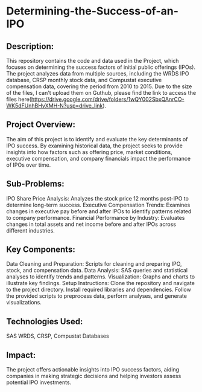 # Determining-the-Success-of-an-IPO
## Description:
This repository contains the code and data used in the Project, which focuses on determining the success factors of initial public offerings (IPOs). The project analyzes data from multiple sources, including the WRDS IPO database, CRSP monthly stock data, and Compustat executive compensation data, covering the period from 2010 to 2015. Due to the size of the files, I can't upload them on Guthub, please find the link to access the files here(https://drive.google.com/drive/folders/1wQY002SbxQAnrCO-WK5dFUnhBHvXMH-N?usp=drive_link).

## Project Overview:
The aim of this project is to identify and evaluate the key determinants of IPO success. By examining historical data, the project seeks to provide insights into how factors such as offering price, market conditions, executive compensation, and company financials impact the performance of IPOs over time.

## Sub-Problems:
IPO Share Price Analysis: Analyzes the stock price 12 months post-IPO to determine long-term success.
Executive Compensation Trends: Examines changes in executive pay before and after IPOs to identify patterns related to company performance.
Financial Performance by Industry: Evaluates changes in total assets and net income before and after IPOs across different industries.
## Key Components:
Data Cleaning and Preparation: Scripts for cleaning and preparing IPO, stock, and compensation data.
Data Analysis: SAS queries and statistical analyses to identify trends and patterns.
Visualization: Graphs and charts to illustrate key findings.
Setup Instructions:
Clone the repository and navigate to the project directory. Install required libraries and dependencies. Follow the provided scripts to preprocess data, perform analyses, and generate visualizations.

## Technologies Used:
SAS
WRDS, CRSP, Compustat Databases
## Impact:
The project offers actionable insights into IPO success factors, aiding companies in making strategic decisions and helping investors assess potential IPO investments.
